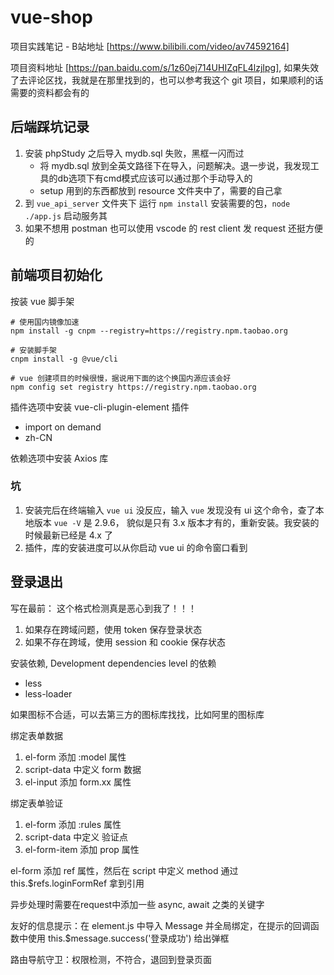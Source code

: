 # vue-shop

项目实践笔记 - B站地址 [https://www.bilibili.com/video/av74592164]

项目资料地址 [https://pan.baidu.com/s/1z60ej714UHIZqFL4lzjIpg], 如果失效了去评论区找，我就是在那里找到的，也可以参考我这个 git 项目，如果顺利的话需要的资料都会有的

## 后端踩坑记录

1. 安装 phpStudy 之后导入 mydb.sql 失败，黑框一闪而过
    * 将 mydb.sql 放到全英文路径下在导入，问题解决。退一步说，我发现工具的db选项下有cmd模式应该可以通过那个手动导入的
    * setup 用到的东西都放到 resource 文件夹中了，需要的自己拿
1. 到 `vue_api_server` 文件夹下 运行 `npm install` 安装需要的包，`node ./app.js` 启动服务其
2. 如果不想用 postman 也可以使用 vscode 的 rest client 发 request 还挺方便的

## 前端项目初始化

按装 vue 脚手架

```
# 使用国内镜像加速
npm install -g cnpm --registry=https://registry.npm.taobao.org

# 安装脚手架
cnpm install -g @vue/cli

# vue 创建项目的时候很慢，据说用下面的这个换国内源应该会好
npm config set registry https://registry.npm.taobao.org
```

插件选项中安装 vue-cli-plugin-element 插件
* import on demand
* zh-CN

依赖选项中安装 Axios 库


### 坑

1. 安装完后在终端输入 `vue ui` 没反应，输入 `vue` 发现没有 ui 这个命令，查了本地版本 `vue -V` 是 2.9.6， 貌似是只有 3.x 版本才有的，重新安装。我安装的时候最新已经是 4.x 了
1. 插件，库的安装进度可以从你启动 vue ui 的命令窗口看到

## 登录退出

写在最前： 这个格式检测真是恶心到我了！！！

1. 如果存在跨域问题，使用 token 保存登录状态
1. 如果不存在跨域，使用 session 和 cookie 保存状态

安装依赖, Development dependencies level 的依赖
* less
* less-loader

如果图标不合适，可以去第三方的图标库找找，比如阿里的图标库

绑定表单数据
1. el-form 添加 :model 属性
1. script-data 中定义 form 数据
1. el-input 添加 form.xx 属性

绑定表单验证
1. el-form 添加 :rules 属性
1. script-data 中定义 验证点
1. el-form-item 添加 prop 属性

el-form 添加 ref 属性，然后在 script 中定义 method 通过 this.$refs.loginFormRef 拿到引用

异步处理时需要在request中添加一些 async, await 之类的关键字

友好的信息提示：在 element.js 中导入 Message 并全局绑定，在提示的回调函数中使用 this.$message.success('登录成功') 给出弹框

路由导航守卫：权限检测，不符合，退回到登录页面